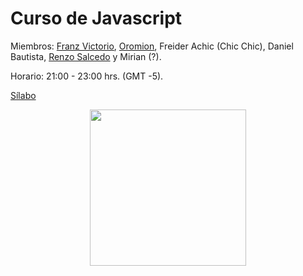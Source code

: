 # Curso de Javascript

Miembros: [Franz Victorio](https://github.com/evenhold), [Oromion](https://github.com/carlosal1015), Freider Achic (Chic Chic), Daniel Bautista, [Renzo Salcedo](https://github.com/renzocode) y Mirian (?).

Horario: 21:00 - 23:00 hrs. (GMT -5).

[Sílabo](https://codigofacilito.com/cursos/javascript-profesional)

<p align="center">
  <img src="https://www.gnu.org/software/octave/img/octave-logo.svg"  width="250">
</p>
